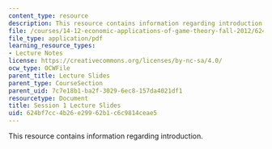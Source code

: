 ```yaml
---
content_type: resource
description: This resource contains information regarding introduction.
file: /courses/14-12-economic-applications-of-game-theory-fall-2012/624bf7cc4b26e29962b1c6c9814ceae5_MIT14_12F12_Slides1.pdf
file_type: application/pdf
learning_resource_types:
- Lecture Notes
license: https://creativecommons.org/licenses/by-nc-sa/4.0/
ocw_type: OCWFile
parent_title: Lecture Slides
parent_type: CourseSection
parent_uid: 7c7e18b1-ba2f-3029-6ec8-157da4021df1
resourcetype: Document
title: Session 1 Lecture Slides
uid: 624bf7cc-4b26-e299-62b1-c6c9814ceae5
---
```

This resource contains information regarding introduction.